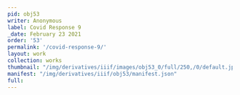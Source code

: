 ```yaml
---
pid: obj53
writer: Anonymous
label: Covid Response 9
_date: February 23 2021
order: '53'
permalink: '/covid-response-9/'
layout: work
collection: works
thumbnail: "/img/derivatives/iiif/images/obj53_0/full/250,/0/default.jpg"
manifest: "/img/derivatives/iiif/obj53/manifest.json"
full:
---
```

